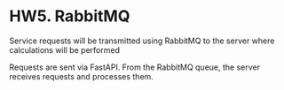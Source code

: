 # HW5. RabbitMQ

Service requests will be transmitted using RabbitMQ to the server where calculations will be performed

Requests are sent via FastAPI.
From the RabbitMQ queue, the server receives requests and processes them.
